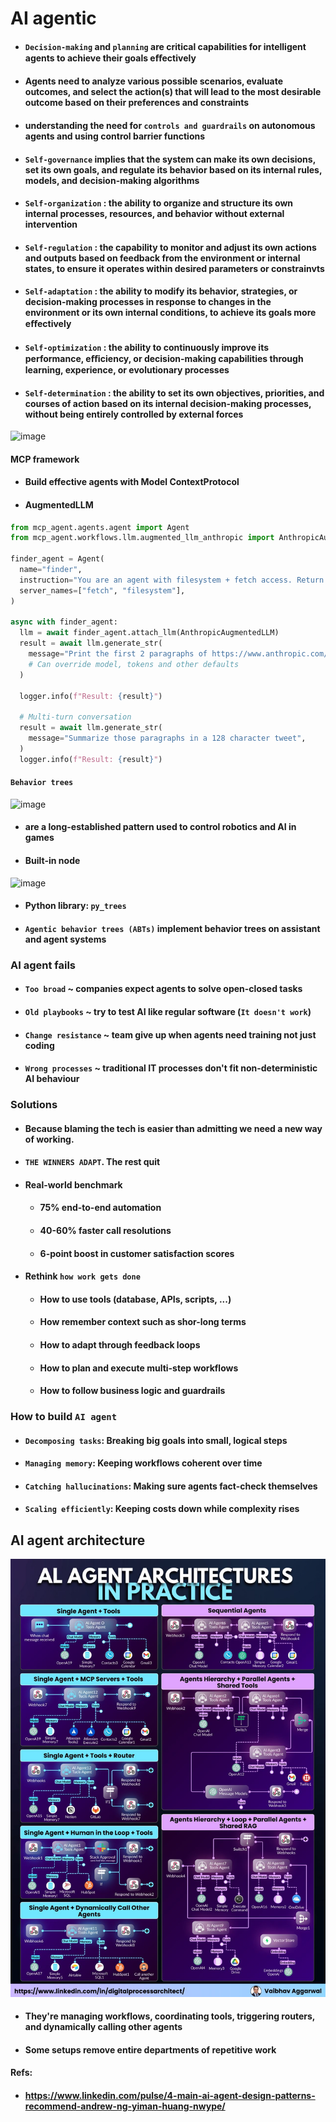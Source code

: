 # AI agentic

- #### `Decision-making` and `planning` are critical capabilities for intelligent agents to achieve their goals eﬀectively
- #### Agents need to analyze various possible scenarios, evaluate outcomes, and select the action(s) that will lead to the most desirable outcome based on their preferences and constraints
- #### understanding the need for `controls and guardrails` on autonomous agents and using control barrier functions
- #### `Self-governance` implies that the system can make its own decisions, set its own goals, and regulate its behavior based on its internal rules, models, and decision-making algorithms
- #### `Self-organization` : the ability to organize and structure its own internal processes, resources, and behavior without external intervention
- #### `Self-regulation` : the capability to monitor and adjust its own actions and outputs based on feedback from the environment or internal states, to ensure it operates within desired parameters or constrainvts
- #### `Self-adaptation` : the ability to modify its behavior, strategies, or decision-making processes in response to changes in the environment or its own internal conditions, to achieve its goals more eﬀectively
- #### `Self-optimization` : the ability to continuously improve its performance, eﬃciency, or decision-making capabilities through learning, experience, or evolutionary processes
- #### `Self-determination` : the ability to set its own objectives, priorities, and courses of action based on its internal decision-making processes, without being entirely controlled by external forces

![image](https://github.com/user-attachments/assets/5f758396-da1c-47c1-8029-310c740c8175)

#### MCP framework
- #### Build effective agents with Model ContextProtocol
- #### AugmentedLLM
```python
from mcp_agent.agents.agent import Agent
from mcp_agent.workflows.llm.augmented_llm_anthropic import AnthropicAugmentedLLM

finder_agent = Agent(
  name="finder",
  instruction="You are an agent with filesystem + fetch access. Return the requested file or URL contents.",
  server_names=["fetch", "filesystem"],
)

async with finder_agent:
  llm = await finder_agent.attach_llm(AnthropicAugmentedLLM)
  result = await llm.generate_str(
    message="Print the first 2 paragraphs of https://www.anthropic.com/research/building-effective-agents",
    # Can override model, tokens and other defaults
  )

  logger.info(f"Result: {result}")

  # Multi-turn conversation
  result = await llm.generate_str(
    message="Summarize those paragraphs in a 128 character tweet",
  )
  logger.info(f"Result: {result}")
```

#### `Behavior trees`
![image](https://github.com/user-attachments/assets/3ac0799e-b9fe-47c6-b825-2e328f76a7df)
- #### are a long-established pattern used to control robotics and AI in games
- #### Built-in node
![image](https://github.com/user-attachments/assets/c2d49668-775f-4387-be0c-e42b22599ce0)
- #### Python library: `py_trees`
- #### `Agentic behavior trees (ABTs)` implement behavior trees on assistant and agent systems

### AI agent fails
- #### `Too broad` ~ companies expect agents to solve open-closed tasks
- #### `Old playbooks` ~ try to test AI like regular software (`It doesn't work`)
- #### `Change resistance` ~ team give up when agents need training not just coding
- #### `Wrong processes` ~ traditional IT processes don't fit non-deterministic AI behaviour

### Solutions
- #### Because blaming the tech is easier than admitting we need a new way of working.
- #### `THE WINNERS ADAPT`. The rest quit
- #### Real-world benchmark
  - #### 75% end-to-end automation
  - #### 40-60% faster call resolutions
  - #### 6-point boost in customer satisfaction scores
- #### Rethink `how work gets done`
  - #### How to use tools (database, APIs, scripts, ...)
  - #### How remember context such as shor-long terms
  - #### How to adapt through feedback loops 
  - #### How to plan and execute multi-step workflows
  - #### How to follow business logic and guardrails

### How to build `AI agent`
- #### `Decomposing tasks`: Breaking big goals into small, logical steps
- #### `Managing memory`: Keeping workflows coherent over time
- #### `Catching hallucinations`: Making sure agents fact-check themselves
- #### `Scaling efficiently`: Keeping costs down while complexity rises


## AI agent architecture
![](./media/ai-agent-architecture.jpeg)
- #### They're managing workflows, coordinating tools, triggering routers, and dynamically calling other agents
- #### Some setups remove entire departments of repetitive work
#### Refs:
- #### https://www.linkedin.com/pulse/4-main-ai-agent-design-patterns-recommend-andrew-ng-yiman-huang-nwype/
